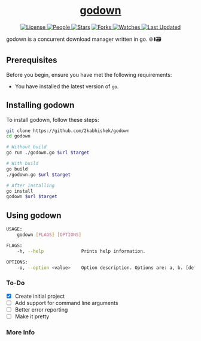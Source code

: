 <div align = "center">

<h1><a href="https://2kabhishek.github.io/godown">godown</a></h1>

<a href="https://github.com/2KAbhishek/godown/blob/main/LICENSE">
<img alt="License" src="https://img.shields.io/github/license/2kabhishek/godown?style=flat&color=eee&label="> </a>

<a href="https://github.com/2KAbhishek/godown/graphs/contributors">
<img alt="People" src="https://img.shields.io/github/contributors/2kabhishek/godown?style=flat&color=ffaaf2&label=People"> </a>

<a href="https://github.com/2KAbhishek/godown/stargazers">
<img alt="Stars" src="https://img.shields.io/github/stars/2kabhishek/godown?style=flat&color=98c379&label=Stars"></a>

<a href="https://github.com/2KAbhishek/godown/network/members">
<img alt="Forks" src="https://img.shields.io/github/forks/2kabhishek/godown?style=flat&color=66a8e0&label=Forks"> </a>

<a href="https://github.com/2KAbhishek/godown/watchers">
<img alt="Watches" src="https://img.shields.io/github/watchers/2kabhishek/godown?style=flat&color=f5d08b&label=Watches"> </a>

<a href="https://github.com/2KAbhishek/godown/pulse">
<img alt="Last Updated" src="https://img.shields.io/github/last-commit/2kabhishek/godown?style=flat&color=e06c75&label="> </a>

</div>

godown is a concurrent download manager written in go. 🌐⬇️🗃

## Prerequisites

Before you begin, ensure you have met the following requirements:

- You have installed the latest version of `go`.

## Installing godown

To install godown, follow these steps:

```bash
git clone https://github.com/2kabhishek/godown
cd godown

# Without build
go run ./godown.go $url $target

# With build
go build
./godown.go $url $target

# After Installing
go install
godown $url $target
```

## Using godown

```bash
USAGE:
    godown [FLAGS] [OPTIONS]

FLAGS:
    -h, --help              Prints help information.

OPTIONS:
    -o, --option <value>    Option description. Options are: a, b. [default: a]

```

### To-Do

- [x] Create initial project
- [ ] Add support for command line arguments
- [ ] Better error reporting
- [ ] Make it pretty

### More Info
